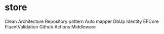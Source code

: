 # store

Clean Architecture
Repository pattern
Auto mapper
DbUp
Identity
EFCore
FluentValidation
Github Actions
Middleware

